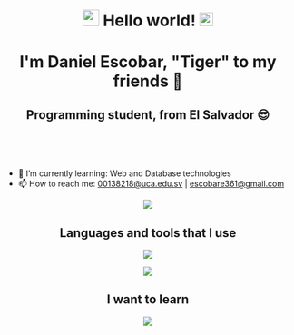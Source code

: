 
<h1 align="center"><img src="https://github.com/rajput2107/rajput2107/blob/master/Assets/Hi.gif" width="29px"> Hello world!&nbsp;<img src="https://github.com/rajput2107/rajput2107/blob/master/Assets/Earth.gif" width="24px"></h1>
<h1 align="center">I'm Daniel Escobar, "Tiger" to my friends 🐯</h1> 
<h2 align="center">Programming student, from El Salvador 😎</h2>



<br>
<br>
<br>

<div>
  
- 🌱 I’m currently learning: Web and Database technologies
- 📫 How to reach me: 00138218@uca.edu.sv | escobare361@gmail.com

  
<p align="center">
<img align="center" src="https://github.com/rajput2107/rajput2107/blob/master/Assets/Developer.gif"/>
  </p>
<h2 align="center">Languages and tools that I use</h2>

  <p align="center">
  <a href="https://skillicons.dev">
    <img src="https://skillicons.dev/icons?i=xd,vscode,visualstudio,figma,github,git,idea,postgres,linux,aws,net&theme=light" />
  </a>
</p>
  
<p align="center">
  <a href="https://skillicons.dev">
    <img src="https://skillicons.dev/icons?i=cpp,cs,py,html,css,js,java,bootstrap,sass,latex,kotlin,md,spring&theme=light" />
  </a>
</p>

</div>

<h2 align="center">I want to learn</h2>
<p align="center">
  <a href="https://skillicons.dev">
    <img src="https://skillicons.dev/icons?i=ts,docker,arduino,mongo&theme=light" />
  </a>
</p>

</div>

